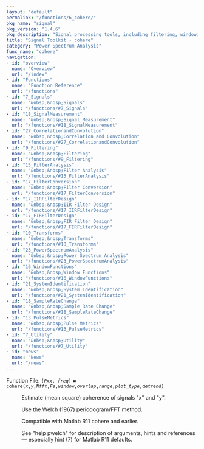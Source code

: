 ```yaml
---
layout: "default"
permalink: "/functions/6_cohere/"
pkg_name: "signal"
pkg_version: "1.4.6"
pkg_description: "Signal processing tools, including filtering, windowing and display functions."
title: "Signal Toolkit - cohere"
category: "Power Spectrum Analysis"
func_name: "cohere"
navigation:
- id: "overview"
  name: "Overview"
  url: "/index"
- id: "Functions"
  name: "Function Reference"
  url: "/functions"
- id: "7_Signals"
  name: "&nbsp;&nbsp;Signals"
  url: "/functions/#7_Signals"
- id: "18_SignalMeasurement"
  name: "&nbsp;&nbsp;Signal Measurement"
  url: "/functions/#18_SignalMeasurement"
- id: "27_CorrelationandConvolution"
  name: "&nbsp;&nbsp;Correlation and Convolution"
  url: "/functions/#27_CorrelationandConvolution"
- id: "9_Filtering"
  name: "&nbsp;&nbsp;Filtering"
  url: "/functions/#9_Filtering"
- id: "15_FilterAnalysis"
  name: "&nbsp;&nbsp;Filter Analysis"
  url: "/functions/#15_FilterAnalysis"
- id: "17_FilterConversion"
  name: "&nbsp;&nbsp;Filter Conversion"
  url: "/functions/#17_FilterConversion"
- id: "17_IIRFilterDesign"
  name: "&nbsp;&nbsp;IIR Filter Design"
  url: "/functions/#17_IIRFilterDesign"
- id: "17_FIRFilterDesign"
  name: "&nbsp;&nbsp;FIR Filter Design"
  url: "/functions/#17_FIRFilterDesign"
- id: "10_Transforms"
  name: "&nbsp;&nbsp;Transforms"
  url: "/functions/#10_Transforms"
- id: "23_PowerSpectrumAnalysis"
  name: "&nbsp;&nbsp;Power Spectrum Analysis"
  url: "/functions/#23_PowerSpectrumAnalysis"
- id: "16_WindowFunctions"
  name: "&nbsp;&nbsp;Window Functions"
  url: "/functions/#16_WindowFunctions"
- id: "21_SystemIdentification"
  name: "&nbsp;&nbsp;System Identification"
  url: "/functions/#21_SystemIdentification"
- id: "18_SampleRateChange"
  name: "&nbsp;&nbsp;Sample Rate Change"
  url: "/functions/#18_SampleRateChange"
- id: "13_PulseMetrics"
  name: "&nbsp;&nbsp;Pulse Metrics"
  url: "/functions/#13_PulseMetrics"
- id: "7_Utility"
  name: "&nbsp;&nbsp;Utility"
  url: "/functions/#7_Utility"
- id: "news"
  name: "News"
  url: "/news"
---
```

<dl class="first-deftypefn">
<dt class="deftypefn" id="index-_003d"><span class="category-def">Function File: </span><span><code class="def-type">[<var class="var">Pxx</var>, <var class="var">freq</var>]</code> <strong class="def-name">=</strong> <code class="def-code-arguments">cohere(<var class="var">x</var>,<var class="var">y</var>,<var class="var">Nfft</var>,<var class="var">Fs</var>,<var class="var">window</var>,<var class="var">overlap</var>,<var class="var">range</var>,<var class="var">plot_type</var>,<var class="var">detrend</var>)</code><a class="copiable-link" href="#index-_003d"></a></span></dt>
<dd><p>Estimate (mean square) coherence of signals &quot;x&quot; and &quot;y&quot;.
</p>
<p>Use the Welch (1967) periodogram/FFT method.
</p>
<p>Compatible with Matlab R11 cohere and earlier.
</p>
<p>See &quot;help pwelch&quot; for description of arguments, hints and references
 &mdash; especially hint (7) for Matlab R11 defaults.
 </p></dd></dl>